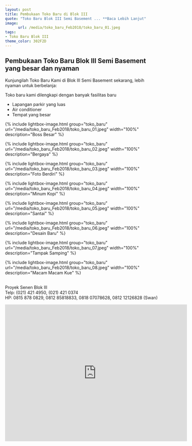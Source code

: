 ```yaml
---
layout: post
title: Pembukaan Toko Baru di Blok III
quote: "Toko Baru Blok III Semi Basement ... **Baca Lebih Lanjut"
image:
      url: /media/toko_baru_Feb2018/toko_baru_01.jpeg
tags:
- Toko Baru Blok III
theme_color: 302F2D
---
```


## Pembukaan Toko Baru Blok III Semi Basement yang besar dan nyaman

Kunjungilah Toko Baru Kami di Blok III Semi Basement sekarang, lebih nyaman untuk berbelanja:

Toko baru kami dilengkapi dengan banyak fasilitas baru

- Lapangan parkir yang luas
- Air conditioner
- Tempat yang besar


{% include lightbox-image.html group="toko_baru" url="/media/toko_baru_Feb2018/toko_baru_01.jpeg" width="100%" description="Boss Besar" %}

{% include lightbox-image.html group="toko_baru" url="/media/toko_baru_Feb2018/toko_baru_02.jpeg" width="100%" description="Bergaya" %}

{% include lightbox-image.html group="toko_baru" url="/media/toko_baru_Feb2018/toko_baru_03.jpeg" width="100%" description="Foto Berdiri" %}

{% include lightbox-image.html group="toko_baru" url="/media/toko_baru_Feb2018/toko_baru_04.jpeg" width="100%" description="Minum Kopi" %}

{% include lightbox-image.html group="toko_baru" url="/media/toko_baru_Feb2018/toko_baru_05.jpeg" width="100%" description="Santai" %}

{% include lightbox-image.html group="toko_baru" url="/media/toko_baru_Feb2018/toko_baru_06.jpeg" width="100%" description="Desain Baru" %}

{% include lightbox-image.html group="toko_baru" url="/media/toko_baru_Feb2018/toko_baru_07.jpeg" width="100%" description="Tampak Samping" %}

{% include lightbox-image.html group="toko_baru" url="/media/toko_baru_Feb2018/toko_baru_08.jpeg" width="100%" description="Macam Macam Kue" %}


<br/>Proyek Senen Blok III
<br/>Telp: (021) 421 4950, (021) 421 0374
<br/>HP: 0815 878 0829, 0812 85818833, 0818 07078628, 0812 12126828 (Swan)
<br/>

<iframe src="https://www.google.com/maps/embed?pb=!1m18!1m12!1m3!1d3966.664080066394!2d106.84088471476886!3d-6.175705695528928!2m3!1f0!2f0!3f0!3m2!1i1024!2i768!4f13.1!3m3!1m2!1s0x0%3A0x192a0c035f8a9d86!2sBikang+Peneleh+Senen!5e0!3m2!1sen!2s!4v1504519029275" width="600" height="450" frameborder="0" style="border:0" allowfullscreen></iframe>